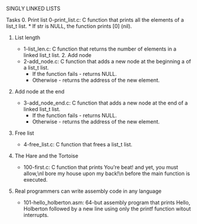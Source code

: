 SINGLY LINKED LISTS

Tasks 
0. Print list
    0-print_list.c: C function that prints all the elements of a list_t list.
        * If str is NULL, the function prints [0] (nil).

1. List length
    * 1-list_len.c: C function that returns the number of elements in a linked list_t list. 2. Add node
    * 2-add_node.c: C function that adds a new node at the beginning a of a list_t list.
        * If the function fails - returns NULL.
        * Otherwise - returns the address of the new element.

3. Add node at the end
    * 3-add_node_end.c: C function that adds a new node at the end of a linked list_t list.
        * If the function fails - returns NULL.
        * Otherwise - returns the address of the new element.

4. Free list
    * 4-free_list.c: C function that frees a list_t list.

5. The Hare and the Tortoise
    * 100-first.c: C function that prints You're beat! and yet, you must allow,\nI bore my house upon my back!\n before the main function is executed.

6. Real programmers can write assembly code in any language

    * 101-hello_holberton.asm: 64-but assembly program that prints Hello, Holberton followed by a new line using only the printf function witout interrupts.

